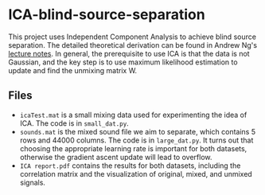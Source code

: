 # ICA-blind-source-separation
This project uses Independent Component Analysis to achieve blind source separation. The detailed theoretical derivation can be found in Andrew Ng's [lecture notes](http://cs229.stanford.edu/notes2020spring/cs229-notes11.pdf). In general, the prerequisite to use ICA is that the data is not Gaussian, and the key step is to use maximum likelihood estimation to update and find the unmixing matrix W.
## Files
- `icaTest.mat` is a small mixing data used for experimenting the idea of ICA. The code is in `small_dat.py`.
- `sounds.mat` is the mixed sound file we aim to separate, which contains 5 rows and 44000 columns. The code is in `large_dat.py`. It turns out that choosing the appropriate learning rate is important for both datasets, otherwise the gradient ascent update will lead to overflow.
- `ICA report.pdf` contains the results for both datasets, including the correlation matrix and the visualization of original, mixed, and unmixed signals.
